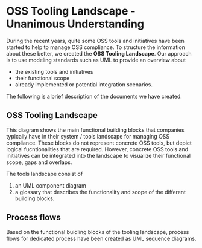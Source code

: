 # OSS Tooling Landscape - Unanimous Understanding

During the recent years, quite some OSS tools and initiatives have been started to help to manage OSS compliance. To structure the information about these better, we created the **OSS Tooling Landscape**. Our approach is to use modeling standards such as UML to provide an overview about
* the existing tools and initiatives
* their functional scope
* already implemented or potential integration scenarios.

The following is a brief description of the documents we have created.

## OSS Tooling Landscape

This diagram shows the main functional building blocks that companies typically have in their system / tools landscape for managing OSS compliance. These blocks do not represent concrete OSS tools, but depict logical fucntionalities that are required. However, concrete OSS tools and initiatives can be integrated into the landscape to visualize their functional scope, gaps and overlaps.

The tools landscape consist of
1. an UML component diagram 
2. a glossary that describes the functionality and scope of the different building blocks.

## Process flows

Based on the functional buidling blocks of the tooling landscape, process flows for dedicated process have been created as UML sequence diagrams. 